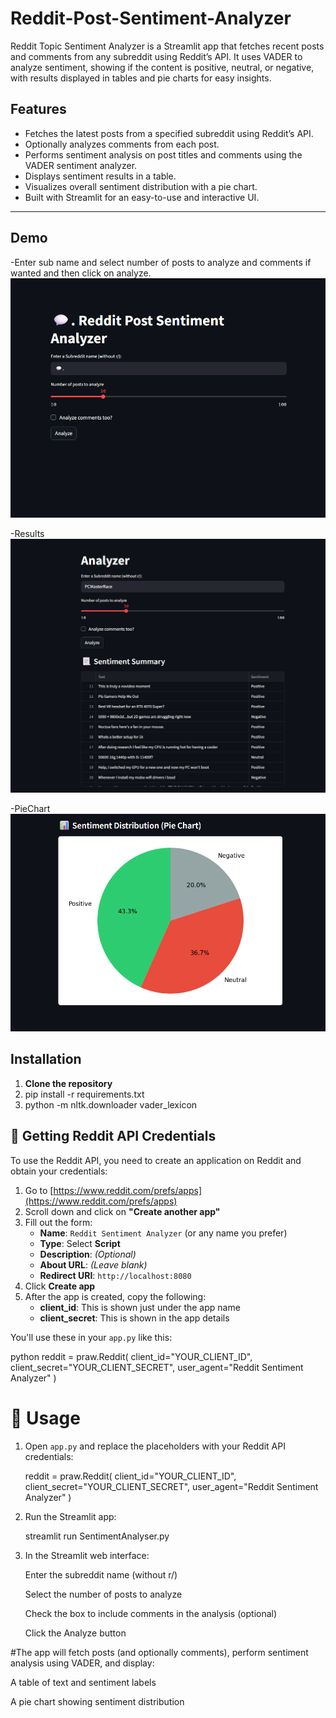 # Reddit-Post-Sentiment-Analyzer
Reddit Topic Sentiment Analyzer is a Streamlit app that fetches recent posts and comments from any subreddit using Reddit’s API. It uses VADER to analyze sentiment, showing if the content is positive, neutral, or negative, with results displayed in tables and pie charts for easy insights.


## Features

- Fetches the latest posts from a specified subreddit using Reddit’s API.
- Optionally analyzes comments from each post.
- Performs sentiment analysis on post titles and comments using the VADER sentiment analyzer.
- Displays sentiment results in a table.
- Visualizes overall sentiment distribution with a pie chart.
- Built with Streamlit for an easy-to-use and interactive UI.

---

## Demo

-Enter sub name and select number of posts to analyze and comments if wanted and then click on analyze. 
![image alt](https://github.com/Bharathraj-K/Reddit-Post-Sentiment-Analyzer/blob/f3ac87ed496fb5e7a43bf9defbec4198da824ce6/images/Home.png)





-Results
![image alt](https://github.com/Bharathraj-K/Reddit-Post-Sentiment-Analyzer/blob/bb727bab2802aa389caa25401840bdd7249264b4/images/Screenshot%202025-05-20%20183519.png)








-PieChart
![image alt](https://github.com/Bharathraj-K/Reddit-Post-Sentiment-Analyzer/blob/98ae5d39a988fac495ad0fa99874b49007d6bef5/images/pie.png)


## Installation
1. **Clone the repository**
2. pip install -r requirements.txt
3. python -m nltk.downloader vader_lexicon


   
## 🔑 Getting Reddit API Credentials

To use the Reddit API, you need to create an application on Reddit and obtain your credentials:

1. Go to [https://www.reddit.com/prefs/apps](https://www.reddit.com/prefs/apps)
2. Scroll down and click on **"Create another app"**
3. Fill out the form:
   - **Name**: `Reddit Sentiment Analyzer` (or any name you prefer)
   - **Type**: Select **Script**
   - **Description**: *(Optional)*
   - **About URL**: *(Leave blank)*
   - **Redirect URI**: `http://localhost:8080`
4. Click **Create app**
5. After the app is created, copy the following:
   - **client_id**: This is shown just under the app name
   - **client_secret**: This is shown in the app details

You'll use these in your `app.py` like this:

python
reddit = praw.Reddit(
    client_id="YOUR_CLIENT_ID",
    client_secret="YOUR_CLIENT_SECRET",
    user_agent="Reddit Sentiment Analyzer"
)



# 🚀 Usage

1. Open `app.py` and replace the placeholders with your Reddit API credentials:

    reddit = praw.Reddit(
        client_id="YOUR_CLIENT_ID",
        client_secret="YOUR_CLIENT_SECRET",
        user_agent="Reddit Sentiment Analyzer"
    )

2. Run the Streamlit app:

    streamlit run SentimentAnalyser.py

3. In the Streamlit web interface:

    Enter the subreddit name (without r/)
    
    Select the number of posts to analyze
    
    Check the box to include comments in the analysis (optional)
    
    Click the Analyze button


#The app will fetch posts (and optionally comments), perform sentiment analysis using VADER, and display:

A table of text and sentiment labels

A pie chart showing sentiment distribution
